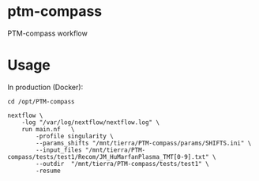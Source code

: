 # ptm-compass
PTM-compass workflow


# Usage
In production (Docker):
```
cd /opt/PTM-compass

nextflow \
    -log "/var/log/nextflow/nextflow.log" \
    run main.nf   \
        -profile singularity \
        --params_shifts "/mnt/tierra/PTM-compass/params/SHIFTS.ini" \
        --input_files "/mnt/tierra/PTM-compass/tests/test1/Recom/JM_HuMarfanPlasma_TMT[0-9].txt" \
        --outdir  "/mnt/tierra/PTM-compass/tests/test1" \
        -resume
```

<!-- 
Debugging (Docker):
```
cd /mnt/tierra/PTM-compass

nextflow \
    run main.nf   \
        -profile singularity \
        --params_shifts "/mnt/tierra/PTM-compass/SHIFTS.ini" \
        --input_files "/mnt/tierra/PTM-compass/tests/test1/Recom/JM_HuMarfanPlasma_TMT[0-9].txt" \
        --outdir  "/mnt/tierra/PTM-compass/tests/test1" \
        -resume
```

Debugging using Ubuntu (WSL):
```
cd /home/jmrodriguezc/projects/PTM-compass

nextflow \
    run main.nf   \
        -profile singularity \
        --params_shifts "/home/jmrodriguezc/projects/PTM-compass/SHIFTS.ini" \
        --input_files "/home/jmrodriguezc/projects/PTM-compass/tests/test1/Recom/JM_HuMarfanPlasma_TMT[0-9].txt" \
        --outdir  "/home/jmrodriguezc/projects/PTM-compass/tests/test1" \
        -resume

``` -->



<!--

# iSanXoT workflow for PTMs

Hola, usa la Z que sale de qfq2qfqall, o sea q2all, que es simplemente Zq, para la comparativa.

Es mucho más sencillo que eso. Yo lo definiría así:
-workflow normal: 
scan2pdm           (scan a peptidoforma) 
pdm2pgm           (agrupamiento de pdm para evitar dilución) sin varianza, solo agrupar
pgm2p                  (cambios en peptidoformas dentro de cada peptido) 
p2qf                       (digestión parcial) 
qf2q                       (cambios zonales) 
q2all                      (cambios de proteínas)

-integraciones “extra” (no sé por qué se hacen de rutina, se pierde mucho tiempo, yo sólo las haría si hicieran falta en un momento dado):

pgm2pgmq         (serviría para ver directamente cambios sin etapas intermedias) 
pgm2pgmqf       (no le veo ninguna utilidad)
p2pq                      (peptido a proteína, sin pasar por qf… ) 

y aquí echo en falta pdm2pdmq, que es lo que haríamos con el wf antiguo, y vendría bien para comparar.

 -->
